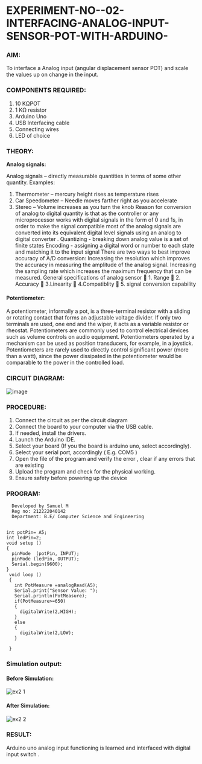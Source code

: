 # EXPERIMENT-NO--02-INTERFACING-ANALOG-INPUT-SENSOR-POT-WITH-ARDUINO-




### AIM: 
To interface a Analog  input (angular displacement sensor POT) and scale the values up on change in the input.


### COMPONENTS REQUIRED:
1.	10 KΩPOT
2.	1 KΩ resistor 
3.	Arduino Uno 
4.	USB Interfacing cable 
5.	Connecting wires 
6.	LED of choice 



### THEORY: 

**Analog signals:**

Analog signals – directly measurable quantities in terms of some other quantity.
Examples:
1. Thermometer – mercury height rises as temperature rises
2. Car Speedometer – Needle moves farther right as you accelerate
3. Stereo – Volume increases as you turn the knob
Reason for conversion of analog to digital quantity is that as the controller or any microprocessor works with digital signals in the form of 0 and 1s, in order to make the signal compatible  most of the analog signals are converted into its equivalent digital level signals using an analog to digital converter .
Quantizing - breaking down analog value is a set of finite states
Encoding - assigning a digital word or number to each state and matching it to the input signal
 There are two ways to best improve accuracy of A/D conversion:
Increasing the resolution which improves the accuracy in measuring the amplitude of the analog signal.
Increasing the sampling rate which increases the maximum frequency that can be measured.
General specifications of analog sensor
	1. Range
	2. Accuracy
	3.Linearity
	4.Compatiblity
	5. signal conversion capability

#### Potentiometer:

A potentiometer, informally a pot, is a three-terminal resistor with a sliding or rotating contact that forms an adjustable voltage divider. If only two terminals are used, one end and the wiper, it acts as a variable resistor or rheostat.
Potentiometers are commonly used to control electrical devices such as volume controls on audio equipment. Potentiometers operated by a mechanism can be used as position transducers, for example, in a joystick. Potentiometers are rarely used to directly control significant power (more than a watt), since the power dissipated in the potentiometer would be comparable to the power in the controlled load.





### CIRCUIT DIAGRAM:

![image](https://github.com/Samuelmariappan/EXPERIMENT-NO--03-INTERFACING-ANALOG-INPUT-SENSOR-POT-WITH-ARDUINO-/assets/119393030/c7cebf10-ea79-4534-949f-382e2b5f68d0)




### PROCEDURE:

1.	Connect the circuit as per the circuit diagram 
2.	Connect the board to your computer via the USB cable.
3.	If needed, install the drivers.
4.	Launch the Arduino IDE.
5.	Select your board (If you the board is arduino uno, select accordingly).
6.	Select your serial port, accordingly ( E.g. COM5 )
7.	Open the file of the program  and verify the error , clear if any errors that are existing 
8.	Upload the program and check for the physical working. 
9.	Ensure safety before powering up the device 



### PROGRAM:
```
  Developed by Samuel M 
  Reg no: 212222040142
  Department: B.E/ Computer Science and Engineering
  
  
int potPin= A5;
int ledPin=2;
void setup ()
{
  pinMode  (potPin, INPUT);
  pinMode (ledPin, OUTPUT);
  Serial.begin(9600);
}
 void loop ()
 {
   int PotMeasure =analogRead(A5);
   Serial.print("Sensor Value: ");
   Serial.println(PotMeasure);
   if(PotMeasure>=650)
   {
     digitalWrite(2,HIGH);
   }
   else
   {
     digitalWrite(2,LOW);
   }
   
 }
 ```



### Simulation output:

#### Before Simulation:

![ex2 1](https://github.com/Samuelmariappan/EXPERIMENT-NO--03-INTERFACING-ANALOG-INPUT-SENSOR-POT-WITH-ARDUINO-/assets/119393030/fb9c9596-ac16-47fd-b07a-14f9f896f5fb)


#### After Simulation:

![ex2 2](https://github.com/Samuelmariappan/EXPERIMENT-NO--03-INTERFACING-ANALOG-INPUT-SENSOR-POT-WITH-ARDUINO-/assets/119393030/fdb599f7-a1f0-44c0-9ac8-2bfa9235ead9)









### RESULT:
 Arduino uno analog input functioning is learned and interfaced with digital input switch .
